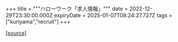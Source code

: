 +++
title = """ハローワーク「求人情報」"""
date = 2022-12-29T23:30:00.000Z
expiryDate = 2025-01-07T08:24:27.727Z
tags = ["kuriyama","recruit"]
+++


[[source]](https://www.town.kuriyama.hokkaido.jp/soshiki/51/20382.html)
